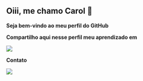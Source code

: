 ## Oiii, me chamo Carol 👋

**Seja bem-vindo ao meu perfil do GitHub**

**Compartilho aqui nesse perfil meu aprendizado em** 

  <a href="https://skillicons.dev">
    <img src="https://skillicons.dev/icons?i=javascript,html,css,java,mysql,spring,vue,figma,vscode&perline=14" />
  </a>
</p>


**Contato**
<div>
<a href="https://www.linkedin.com/in/caroline-monteiro-10457a285" target="_blank"><img loading="lazy" src="https://img.shields.io/badge/-LinkedIn-%230077B5?style=for-the-badge&logo=linkedin&logoColor=white" target="_blank"></a>   
</div>

